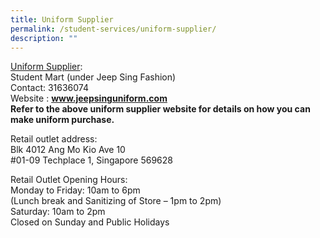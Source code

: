 ```yaml
---
title: Uniform Supplier
permalink: /student-services/uniform-supplier/
description: ""
---
```

<p><u>Uniform Supplier</u>:<br />Student Mart (under Jeep Sing Fashion)<br />Contact:&nbsp;31636074<br />Website&nbsp;:&nbsp;<a href="http://www.jeepsinguniform.com/"><strong>www.jeepsinguniform.com</strong></a><br /><strong>Refer to the above uniform supplier website for details on how you can make uniform purchase.</strong></p>
<p>Retail outlet address:<br />Blk 4012 Ang Mo Kio Ave 10<br />#01-09 Techplace 1, Singapore 569628</p>
<p>Retail Outlet Opening Hours:<br />Monday to Friday: 10am to 6pm<br />(Lunch break and Sanitizing of Store &ndash; 1pm to 2pm)<br />Saturday: 10am to 2pm<br />Closed on Sunday and Public Holidays</p>